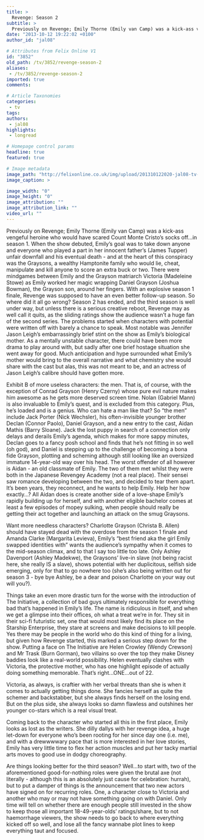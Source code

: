 ```yaml
---
title: >
  Revenge: Season 2
subtitle: >
  Previously on Revenge; Emily Thorne (Emily van Camp) was a kick-ass vengeful heroine who would have scared Count Monte Cristo’s socks off...in season 1. When the show debuted, Emily’s goal was to take down anyone and everyone who played a part in her innocent father’s (James Tupper) unfair...
date: "2013-10-12 19:22:02 +0100"
author_id: "jal08"

# Attributes from Felix Online V1
id: "3852"
old_path: /tv/3852/revenge-season-2
aliases:
 - /tv/3852/revenge-season-2
imported: true
comments:

# Article Taxonomies
categories:
 - tv
tags:
authors:
 - jal08
highlights:
 - longread

# Homepage control params
headline: true
featured: true

# Image metadata
image_path: "http://felixonline.co.uk/img/upload/201310122020-jal08-tv-10.jpg"
image_caption: >

image_width: "0"
image_height: "0"
image_attribution: ""
image_attribution_link: ""
video_url: ""
---
```


Previously on Revenge; Emily Thorne (Emily van Camp) was a kick-ass vengeful heroine who would have scared Count Monte Cristo’s socks off...in season 1. When the show debuted, Emily’s goal was to take down anyone and everyone who played a part in her innocent father’s (James Tupper) unfair downfall and his eventual death - and at the heart of this conspiracy was the Graysons, a wealthy Hamptonite family who would lie, cheat, manipulate and kill anyone to score an extra buck or two. There were mindgames between Emily and the Grayson matriarch Victoria (Madeleine Stowe) as Emily worked her magic wrapping Daniel Grayson (Joshua Bowman), the Grayson son, around her fingers. With an explosive season 1 finale, Revenge was supposed to have an even better follow-up season.
 So where did it all go wrong? Season 2 has ended, and the third season is well under way, but unless there is a serious creative reboot, Revenge may as well call it quits, as the sliding ratings show the audience wasn’t a huge fan of the second series.
 The problems started when characters with potential were written off with barely a chance to speak. Most notable was Jennifer Jason Leigh’s embarrassingly brief stint on the show as Emily’s biological mother. As a mentally unstable character, there could have been more drama to play around with, but sadly after one brief hostage situation she went away for good. Much anticipation and hype surrounded what Emily’s mother would bring to the overall narrative and what chemistry she would share with the cast but alas, this was not meant to be, and an actress of Jason Leigh’s calibre should have gotten more.

Exhibit B of more useless characters: the men. That is, of course, with the exception of Conrad Grayson (Henry Czerny) whose pure evil nature makes him awesome as he gets more deserved screen time. Nolan (Gabriel Mann) is also invaluable to Emily’s quest, and is excluded from this category. Plus, he’s loaded and is a genius. Who can hate a man like that? So “the men” include Jack Porter (Nick Wechsler), his often-invisible younger brother Declan (Connor Paolo), Daniel Grayson, and a new entry to the cast, Aidan Mathis (Barry Sloane). Jack the lost puppy in search of a connection only delays and derails Emily’s agenda, which makes for more sappy minutes, Declan goes to a fancy posh school and finds that he’s not fitting in so well (oh god), and Daniel is stepping up to the challenge of becoming a bona fide Grayson, plotting and scheming although still looking like an oversized immature 14-year-old way over his head. The worst offender of all however is Aidan - an old classmate of Emily. The two of them met whilst they were both in the Japanese Revengey Academy (not a real place). Their sensei saw romance developing between the two, and decided to tear them apart. It’s been years, they reconnect, and he wants to help Emily. Help her how exactly...? All Aidan does is create another side of a love-shape Emily’s rapidly building up for herself, and with another eligible bachelor comes at least a few episodes of mopey sulking, when people should really be getting their act together and launching an attack on the smug Graysons.

Want more needless characters? Charlotte Grayson (Christa B. Allen) should have stayed dead with the overdose from the season 1 finale and Amanda Clarke (Margarita Levieva), Emily’s “best friend aka the girl Emily swapped identities with” wants the audience’s sympathy when it comes to the mid-season climax, and to that I say too little too late. Only Ashley Davenport (Ashley Madekwe), the Graysons’ live-in slave (not being racist here, she really IS a slave), shows potential with her duplicitous, selfish side emerging, only for that to go nowhere too (she’s also being written out for season 3 - bye bye Ashley, be a dear and poison Charlotte on your way out will you?).

Things take an even more drastic turn for the worse with the introduction of The Initiative, a collection of bad guys ultimately responsible for everything bad that’s happened in Emily’s life. The name is ridiculous in itself, and when we get a glimpse into their offices, oh what a treat we’re in for. They sit in their sci-fi futuristic set, one that would most likely find its place on the Starship Enterprise, they stare at screens and make decisions to kill people. Yes there may be people in the world who do this kind of thing for a living, but given how Revenge started, this marked a serious step down for the show.
 Putting a face on The Initiative are Helen Crowley (Wendy Crewson) and Mr Trask (Burn Gorman), two villains so over the top they make Disney baddies look like a real-world possibility. Helen eventually clashes with Victoria, the protective mother, who has one highlight episode of actually doing something memorable. That’s right...ONE...out of 22.

Victoria, as always, is craftier with her verbal threats than she is when it comes to actually getting things done. She fancies herself as quite the schemer and backstabber, but she always finds herself on the losing end. But on the plus side, she always looks so damn flawless and outshines her younger co-stars which is a real visual treat.

Coming back to the character who started all this in the first place, Emily looks as lost as the writers. She dilly dallys with her revenge idea, a huge let-down for everyone who’s been rooting for her since day one (i.e. me), and with a drewwwwary pace that is more interested in her love stories, Emily has very little time to flex her action muscles and put her tacky martial arts moves to good use in dodgy choreography.

Are things looking better for the third season? Well...to start with, two of the aforementioned good-for-nothing roles were given the brutal axe (not literally - although this is an absolutely just cause for celebration: hurrah), but to put a damper of things is the announcement that two new actors have signed on for recurring roles. One, a character close to Victoria and another who may or may not have something going on with Daniel. Only time will tell on whether there are enough people still invested in the show to keep those all important 18-49-year-olds’ ratings/share, but to not haemorrhage viewers, the show needs to go back to where everything kicked off so well, and lose all the fancy wannabe plot lines to keep everything taut and focused.

